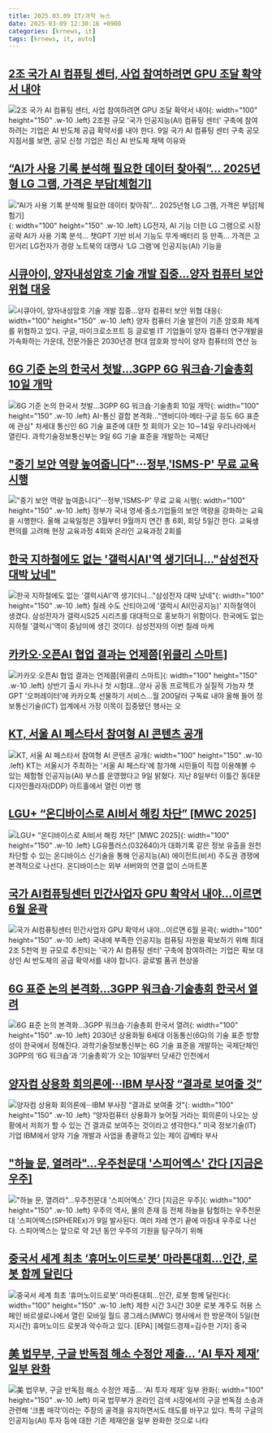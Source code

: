 ```yaml
---
title: 2025.03.09 IT/과학 뉴스
date: 2025-03-09 12:30:16 +0900
categories: [krnews, it]
tags: [krnews, it, auto]
---
```

## [2조 국가 AI 컴퓨팅 센터, 사업 참여하려면 GPU 조달 확약서 내야](https://n.news.naver.com/mnews/article/030/0003291199)

![2조 국가 AI 컴퓨팅 센터, 사업 참여하려면 GPU 조달 확약서 내야](https://mimgnews.pstatic.net/image/origin/030/2025/03/09/3291199.jpg?type=nf220_150){: width="100" height="150" .w-10 .left}
2조원 규모 '국가 인공지능(AI) 컴퓨팅 센터' 구축에 참여하려는 기업은 AI 반도체 공급 확약서를 내야 한다. 9일 국가 AI 컴퓨팅 센터 구축 공모지침서를 보면, 공모 신청 기업은 최신 AI 반도체 채택 이유와

## [“AI가 사용 기록 분석해 필요한 데이터 찾아줘”… 2025년형 LG 그램, 가격은 부담[체험기]](https://n.news.naver.com/mnews/article/366/0001059238)

![“AI가 사용 기록 분석해 필요한 데이터 찾아줘”… 2025년형 LG 그램, 가격은 부담[체험기]](https://mimgnews.pstatic.net/image/origin/366/2025/03/08/1059238.jpg?type=nf220_150){: width="100" height="150" .w-10 .left}
LG전자, AI 기능 더한 LG 그램으로 시장 공략 AI가 사용 기록 분석… 챗GPT 기반 비서 기능도 무게·배터리 등 만족… 가격은 고민거리 LG전자가 경량 노트북의 대명사 ‘LG 그램’에 인공지능(AI) 기능을

## [시큐아이, 양자내성암호 기술 개발 집중…양자 컴퓨터 보안 위협 대응](https://n.news.naver.com/mnews/article/030/0003291193)

![시큐아이, 양자내성암호 기술 개발 집중…양자 컴퓨터 보안 위협 대응](https://mimgnews.pstatic.net/image/origin/030/2025/03/09/3291193.jpg?type=nf220_150){: width="100" height="150" .w-10 .left}
양자 컴퓨터 기술 발전이 기존 암호화 체계를 위협하고 있다. 구글, 마이크로소프트 등 글로벌 IT 기업들이 양자 컴퓨터 연구개발을 가속화하는 가운데, 전문가들은 2030년경 현대 암호화 방식이 양자 컴퓨터의 연산 능

## [6G 기준 논의 한국서 첫발…3GPP 6G 워크숍·기술총회 10일 개막](https://n.news.naver.com/mnews/article/001/0015254220)

![6G 기준 논의 한국서 첫발…3GPP 6G 워크숍·기술총회 10일 개막](https://mimgnews.pstatic.net/image/origin/001/2025/03/09/15254220.jpg?type=nf220_150){: width="100" height="150" .w-10 .left}
AI-통신 결합 본격화…"엔비디아·메타·구글 등도 6G 표준에 관심" 차세대 통신인 6G 기술 표준에 대한 첫 회의가 오는 10∼14일 우리나라에서 열린다. 과학기술정보통신부는 9일 6G 기술 표준을 개발하는 국제단

## ["중기 보안 역량 높여줍니다"···정부,'ISMS-P' 무료 교육 시행](https://n.news.naver.com/mnews/article/092/0002365942)

!["중기 보안 역량 높여줍니다"···정부,'ISMS-P' 무료 교육 시행](https://mimgnews.pstatic.net/image/origin/092/2025/03/09/2365942.jpg?type=nf220_150){: width="100" height="150" .w-10 .left}
정부가 국내 영세‧중소기업들의 보안 역량을 강화하는 교육을 시행한다. 올해 교육일정은 3월부터 9월까지 연간 총 6회, 회당 5일간 한다. 교육생 편의를 고려해 현장 교육과정 4회와 온라인 교육과정 2회를

## [한국 지하철에도 없는 '갤럭시AI'역 생기더니…"삼성전자 대박 났네"](https://n.news.naver.com/mnews/article/277/0005557575)

![한국 지하철에도 없는 '갤럭시AI'역 생기더니…"삼성전자 대박 났네"](https://mimgnews.pstatic.net/image/origin/277/2025/03/09/5557575.jpg?type=nf220_150){: width="100" height="150" .w-10 .left}
칠레 수도 산티아고에 '갤럭시 AI(인공지능)' 지하철역이 생겼다. 삼성전자가 갤럭시S25 시리즈를 대대적으로 홍보하기 위함이다. 한국에도 없는 지하철 '갤럭시'역이 중남미에 생긴 것이다. 삼성전자의 이번 칠레 마케

## [카카오·오픈AI 협업 결과는 언제쯤[위클리 스마트]](https://n.news.naver.com/mnews/article/001/0015253086)

![카카오·오픈AI 협업 결과는 언제쯤[위클리 스마트]](https://mimgnews.pstatic.net/image/origin/001/2025/03/08/15253086.jpg?type=nf220_150){: width="100" height="150" .w-10 .left}
상반기 출시 카나나 첫 시험대…양사 공동 프로젝트가 실질적 가늠자 챗GPT '오퍼레이터'에 카카오톡 선물하기 서비스…월 200달러 구독료 내야 올해 들어 정보통신기술(ICT) 업계에서 가장 이목이 집중됐던 행사는 오

## [KT, 서울 AI 페스타서 참여형 AI 콘텐츠 공개](https://n.news.naver.com/mnews/article/001/0015254002)

![KT, 서울 AI 페스타서 참여형 AI 콘텐츠 공개](https://mimgnews.pstatic.net/image/origin/001/2025/03/09/15254002.jpg?type=nf220_150){: width="100" height="150" .w-10 .left}
KT는 서울시가 주최하는 '서울 AI 페스타'에 참가해 시민들이 직접 이용해볼 수 있는 체험형 인공지능(AI) 부스를 운영했다고 9일 밝혔다. 지난 8일부터 이틀간 동대문디자인플라자(DDP) 아트홀에서 열린 이번 행

## [LGU+ “온디바이스로 AI비서 해킹 차단” [MWC 2025]](https://n.news.naver.com/mnews/article/011/0004458949)

![LGU+ “온디바이스로 AI비서 해킹 차단” [MWC 2025]](https://mimgnews.pstatic.net/image/origin/011/2025/03/09/4458949.jpg?type=nf220_150){: width="100" height="150" .w-10 .left}
LG유플러스(032640)가 대화기록 같은 정보 유출을 원천 차단할 수 있는 온디바이스 신기술을 통해 인공지능(AI) 에이전트(비서) 주도권 경쟁에 본격적으로 나선다. 온디바이스는 외부 서버와의 연결 없이 스마트폰

## [국가 AI컴퓨팅센터 민간사업자 GPU 확약서 내야…이르면 6월 윤곽](https://n.news.naver.com/mnews/article/056/0011907135)

![국가 AI컴퓨팅센터 민간사업자 GPU 확약서 내야…이르면 6월 윤곽](https://mimgnews.pstatic.net/image/origin/056/2025/03/09/11907135.jpg?type=nf220_150){: width="100" height="150" .w-10 .left}
국내에 부족한 인공지능 컴퓨팅 자원을 확보하기 위해 최대 2조 5천억 원 규모로 추진되는 '국가 AI 컴퓨팅 센터' 구축에 참여하려는 기업은 확보 대상인 AI 반도체의 공급 확약서를 내야 합니다. 글로벌 품귀 현상을

## [6G 표준 논의 본격화…3GPP 워크숍·기술총회 한국서 열려](https://n.news.naver.com/mnews/article/018/0005958564)

![6G 표준 논의 본격화…3GPP 워크숍·기술총회 한국서 열려](https://mimgnews.pstatic.net/image/origin/018/2025/03/09/5958564.jpg?type=nf220_150){: width="100" height="150" .w-10 .left}
2030년 상용화될 6세대 이동통신(6G)의 기술 표준 방향성이 한국에서 정해진다. 과학기술정보통신부는 6G 기술 표준을 개발하는 국제단체인 3GPP의 ‘6G 워크숍’과 ‘기술총회’가 오는 10일부터 닷새간 인천에서

## [양자컴 상용화 회의론에···IBM 부사장 “결과로 보여줄 것”](https://n.news.naver.com/mnews/article/032/0003355442)

![양자컴 상용화 회의론에···IBM 부사장 “결과로 보여줄 것”](https://mimgnews.pstatic.net/image/origin/032/2025/03/09/3355442.jpg?type=nf220_150){: width="100" height="150" .w-10 .left}
“양자컴퓨터 상용화가 늦어질 거라는 회의론이 나오는 상황에서 저희가 할 수 있는 건 결과로 보여주는 것이라고 생각한다.” 미국 정보기술(IT) 기업 IBM에서 양자 기술 개발과 사업을 총괄하고 있는 제이 감베타 부사

## ["하늘 문, 열려라"…우주천문대 '스피어엑스' 간다 [지금은 우주]](https://n.news.naver.com/mnews/article/031/0000914445)

!["하늘 문, 열려라"…우주천문대 '스피어엑스' 간다 [지금은 우주]](https://mimgnews.pstatic.net/image/origin/031/2025/03/08/914445.jpg?type=nf220_150){: width="100" height="150" .w-10 .left}
우주의 역사, 물의 존재 등 전체 하늘을 탐험하는 우주천문대 ‘스피어엑스(SPHEREx)가 9일 발사된다. 여러 차례 연기 끝에 마침내 우주로 나선다. 스피어엑스는 앞으로 약 2년 동안 우주의 기원을 탐구하기 위해

## [중국서 세계 최초 ‘휴머노이드로봇’ 마라톤대회…인간, 로봇 함께 달린다](https://n.news.naver.com/mnews/article/016/0002439176)

![중국서 세계 최초 ‘휴머노이드로봇’ 마라톤대회…인간, 로봇 함께 달린다](https://mimgnews.pstatic.net/image/origin/016/2025/03/09/2439176.jpg?type=nf220_150){: width="100" height="150" .w-10 .left}
제한 시간 3시간 30분 로봇 계주도 허용 스페인 바르셀로나에서 열린 모바일 월드 콩그레스(MWC) 행사에서 한 방문객이 5일(현지시간) 휴머노이드 로봇과 악수하고 있다. [EPA] [헤럴드경제=김수한 기자] 중국

## [美 법무부, 구글 반독점 해소 수정안 제출… ‘AI 투자 제재’ 일부 완화](https://n.news.naver.com/mnews/article/366/0001059428)

![美 법무부, 구글 반독점 해소 수정안 제출… ‘AI 투자 제재’ 일부 완화](https://mimgnews.pstatic.net/image/origin/366/2025/03/09/1059428.jpg?type=nf220_150){: width="100" height="150" .w-10 .left}
미국 법무부가 온라인 검색 시장에서의 구글 반독점 소송과 관련해 ‘크롬 매각’이라는 주장의 골격을 유지하면서도 태도를 바꾸고 있다. 특히 구글의 인공지능(AI) 투자 등에 대한 기존 제재안을 일부 완화한 것으로 나타

